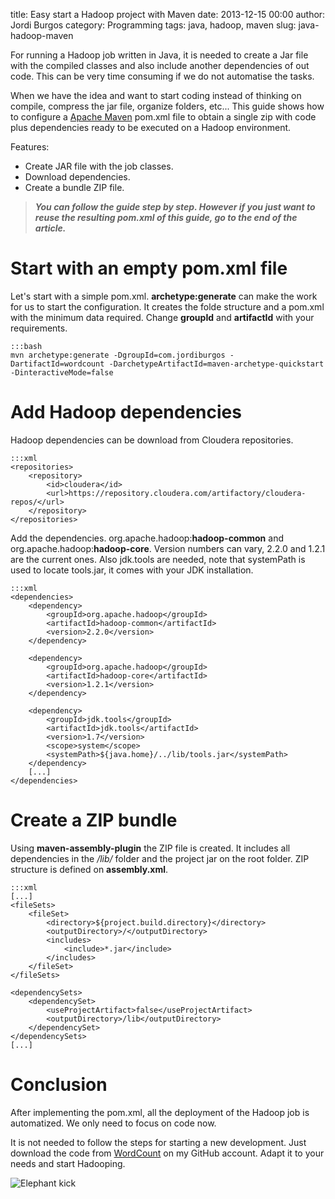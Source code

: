 title: Easy start a Hadoop project with Maven
date: 2013-12-15 00:00
author: Jordi Burgos
category: Programming
tags: java, hadoop, maven
slug: java-hadoop-maven

For running a Hadoop job written in Java, it is needed to create a Jar file with the compiled classes and also include another dependencies of out code. This can be very time consuming if we do not automatise the tasks.

When we have the idea and want to start coding instead of thinking on compile, compress the jar file, organize folders, etc... This guide shows how to configure a [Apache Maven](http://maven.apache.org/) pom.xml file to obtain a single zip with code plus dependencies ready to be executed on a Hadoop environment.

Features:
- Create JAR file with the job classes.
- Download dependencies.
- Create a bundle ZIP file.

>***You can follow the guide step by step. However if you just want to reuse the resulting pom.xml of this guide, go to the end of the article.***

Start with an empty pom.xml file
================================

Let's start with a simple pom.xml. **archetype:generate** can make the work for us to start the configuration. It creates the folde structure and a pom.xml with the minimum data required. Change **groupId** and **artifactId** with your requirements.

    :::bash
    mvn archetype:generate -DgroupId=com.jordiburgos -DartifactId=wordcount -DarchetypeArtifactId=maven-archetype-quickstart -DinteractiveMode=false

Add Hadoop dependencies
=======================

Hadoop dependencies can be download from Cloudera repositories.

    :::xml
	<repositories>
		<repository>
			<id>cloudera</id>
			<url>https://repository.cloudera.com/artifactory/cloudera-repos/</url>
		</repository>
	</repositories>

Add the dependencies. org.apache.hadoop:**hadoop-common** and org.apache.hadoop:**hadoop-core**. Version numbers can vary, 2.2.0 and 1.2.1 are the current ones. Also jdk.tools are needed, note that systemPath is used to locate tools.jar, it comes with your JDK installation.

    :::xml
	<dependencies>
		<dependency>
			<groupId>org.apache.hadoop</groupId>
			<artifactId>hadoop-common</artifactId>
			<version>2.2.0</version>
		</dependency>

		<dependency>
			<groupId>org.apache.hadoop</groupId>
			<artifactId>hadoop-core</artifactId>
			<version>1.2.1</version>
		</dependency>

		<dependency>
			<groupId>jdk.tools</groupId>
			<artifactId>jdk.tools</artifactId>
			<version>1.7</version>
			<scope>system</scope>
			<systemPath>${java.home}/../lib/tools.jar</systemPath>
		</dependency>
        [...]
    </dependencies>

Create a ZIP bundle
===================

Using **maven-assembly-plugin** the ZIP file is created. It includes all dependencies in the */lib/* folder and the project jar on the root folder. ZIP structure is defined on **assembly.xml**.

    :::xml
    [...]
	<fileSets>
		<fileSet>
			<directory>${project.build.directory}</directory>
			<outputDirectory>/</outputDirectory>
			<includes>
				<include>*.jar</include>
			</includes>
		</fileSet>
	</fileSets>

	<dependencySets>
		<dependencySet>
			<useProjectArtifact>false</useProjectArtifact>
			<outputDirectory>/lib</outputDirectory>
		</dependencySet>
	</dependencySets>
    [...]


Conclusion
==========

After implementing the pom.xml, all the deployment of the Hadoop job is automatized. We only need to focus on code now.

It is not needed to follow the steps for starting a new development. Just download the code from [WordCount](https://github.com/jmaister/wordcount) on my GitHub account. Adapt it to your needs and start Hadooping.

<div class="center" markdown="1">

![Elephant kick]({filename}/images/elephant-ball.gif)

</div>
